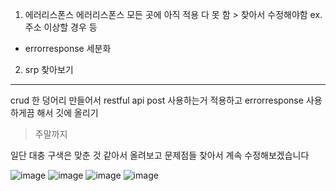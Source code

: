 1. 에러리스폰스
   에러리스폰스 모든 곳에 아직 적용 다 못 함 > 찾아서 수정해야함
   ex. 주소 이상할 경우 등
+ errorresponse 세분화

2. srp 찾아보기

----
crud 한 덩어리 만들어서
restful api post 사용하는거 적용하고
errorresponse 사용하게끔 해서
깃에 올리기
>주말까지

일단 대충 구색은 맞춘 것 같아서 올려보고 문제점들 찾아서 계속 수정해보겠습니다

![image](https://github.com/user-attachments/assets/f9736a79-2f13-4001-8ff4-96495fc11b3c)
![image](https://github.com/user-attachments/assets/c606b366-0131-44f8-a984-f4b630e09810)
![image](https://github.com/user-attachments/assets/3c39e91e-1f86-4950-9a3f-8db46b92a7cd)
![image](https://github.com/user-attachments/assets/c4821f6d-466f-4818-a27e-1ba97341556d)
